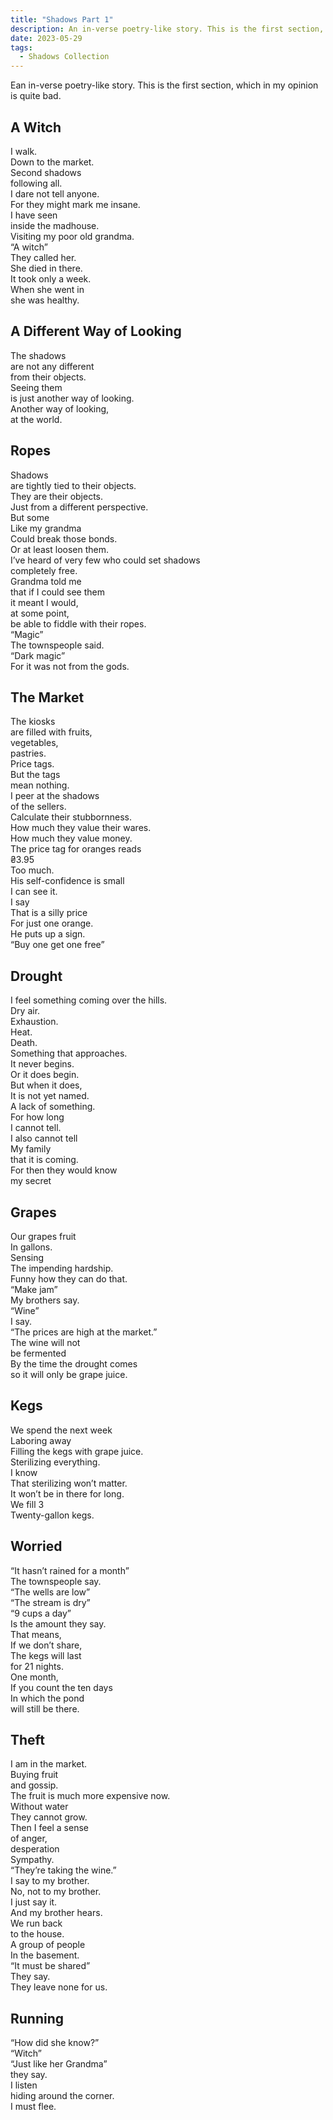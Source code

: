 ```yaml
---
title: "Shadows Part 1"
description: An in-verse poetry-like story. This is the first section, which in my opinion is quite bad.
date: 2023-05-29
tags:
  - Shadows Collection
---
```


Ean in-verse poetry-like story. This is the first section, which in my opinion is quite bad.

## A Witch  
I walk.  
Down to the market.  
Second shadows  
following all.  
I dare not tell anyone.  
For they might mark me insane.  
I have seen  
inside the madhouse.  
Visiting my poor old grandma.  
“A witch”  
They called her.  
She died in there.  
It took only a week.  
When she went in  
she was healthy.  
  
## A Different Way of Looking  
The shadows  
are not any different  
from their objects.  
Seeing them  
is just another way of looking.  
Another way of looking,  
at the world.  
  
  
## Ropes  
Shadows  
are tightly tied to their objects.  
They are their objects.  
Just from a different perspective.  
But some  
Like my grandma  
Could break those bonds.  
Or at least loosen them.  
I’ve heard of very few who could set shadows  
completely free.  
Grandma told me  
that if I could see them  
it meant I would,  
at some point,  
be able to fiddle with their ropes.  
“Magic”  
The townspeople said.  
“Dark magic”  
For it was not from the gods.  
  
## The Market  
The kiosks  
are filled with fruits,  
vegetables,  
pastries.  
Price tags.  
But the tags  
mean nothing.  
I peer at the shadows  
of the sellers.  
Calculate their stubbornness.  
How much they value their wares.  
How much they value money.  
The price tag for oranges reads  
₴3.95  
Too much.  
His self-confidence is small  
I can see it.  
I say  
That is a silly price  
For just one orange.  
He puts up a sign.  
“Buy one get one free”  
  
## Drought  
I feel something coming over the hills.  
Dry air.  
Exhaustion.  
Heat.  
Death.  
Something that approaches.  
It never begins.  
Or it does begin.  
But when it does,  
It is not yet named.  
A lack of something.  
For how long  
I cannot tell.  
I also cannot tell  
My family  
that it is coming.  
For then they would know  
my secret  
  
## Grapes  
Our grapes fruit  
In gallons.  
Sensing  
The impending hardship.  
Funny how they can do that.  
“Make jam”  
My brothers say.  
“Wine”  
I say.  
“The prices are high at the market.”  
The wine will not  
 be fermented  
By the time the drought comes  
so it will only be grape juice.  
  
## Kegs  
We spend the next week  
Laboring away  
Filling the kegs with grape juice.  
Sterilizing everything.  
I know  
That sterilizing won’t matter.  
It won’t be in there for long.  
We fill 3  
Twenty-gallon kegs.  
  
## Worried  
“It hasn’t rained for a month”  
The townspeople say.  
“The wells are low”  
“The stream is dry”  
“9 cups a day”  
Is the amount they say.  
That means,  
If we don’t share,  
The kegs will last  
for 21 nights.  
One month,  
If you count the ten days  
In which the pond  
will still be there.  
  
## Theft  
I am in the market.  
Buying fruit  
and gossip.  
The fruit is much more expensive now.  
Without water  
They cannot grow.  
Then I feel a sense  
of anger,  
desperation  
Sympathy.  
“They’re taking the wine.”  
I say to my brother.  
No, not to my brother.  
I just say it.  
And my brother hears.  
We run back  
to the house.  
A group of people  
In the basement.  
“It must be shared”  
They say.   
They leave none for us.  
  
## Running  
“How did she know?”  
“Witch”  
“Just like her Grandma”  
they say.  
I listen  
hiding around the corner.  
I must flee.  